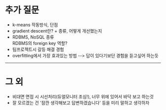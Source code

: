 # 추가 질문
- k-means 작동방식, 단점 
- gradient descent란? + 종류, 어떻게 개선했는지
- RDBMS, NoSQL 종류  
RDBMS의 foreign key 역할?
- 팀프로젝트시 갈등 해결 경험
- overfitting에서 가장 효과있는 방법 --> 답이 있다기보단 경험을 듣고싶어 하는듯



---
# 그 외
- 비대면 면접 시 시선처리(듀얼모니터 조심!), 너무 위에 있어서 바닥 보고 하는것 
- 잘 모르겠는 건 '잠깐 생각해보고 답변하겠습니다' 등을 미리 말하고 생각하자